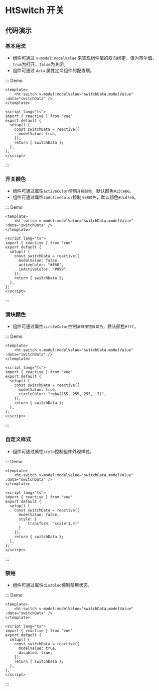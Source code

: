 # HtSwitch 开关

## 代码演示

### 基本用法

- 组件可通过 `v-model:modelValue` 来实现组件值的双向绑定，值为布尔值，`true`为打开，`false`为关闭。
- 组件可通过 `data` 属性定义组件的配置项。


::: Demo
```vue demo
<template>
    <ht-switch v-model:modelValue="switchData.modelValue" :data="switchData" />
</template>

<script lang="ts">
import { reactive } from 'vue'
export default {
  setup() {
    const switchData = reactive({
      modelValue: true,
    });
    return { switchData };
  },
};
</script>
```
:::

### 开关颜色

- 组件可通过属性`activeColor`控制`开启颜色`，默认颜色`#13ce66`。
- 组件可通过属性`inActiveColor`控制`关闭颜色`，默认颜色`#dcdfe6`。


::: Demo
```vue demo
<template>
    <ht-switch v-model:modelValue="switchData.modelValue" :data="switchData" />
</template>

<script lang="ts">
import { reactive } from 'vue'
export default {
  setup() {
    const switchData = reactive({
      modelValue: false, 
      activeColor: "#f60", 
      inActiveColor: "#999",
    });
    return { switchData };
  },
};
</script>
```
:::


### 滑块颜色

- 组件可通过属性`circleColor`控制`滑块按钮背景色`，默认颜色`#fff`。


::: Demo
```vue demo
<template>
    <ht-switch v-model:modelValue="switchData.modelValue" :data="switchData" />
</template>

<script lang="ts">
import { reactive } from 'vue'
export default {
  setup() {
    const switchData = reactive({
      modelValue: true, 
      circleColor: "rgba(255, 255, 255, .7)",
    });
    return { switchData };
  },
};
</script>
```
:::


### 自定义样式

- 组件可通过属性`style`控制组件外观样式。


::: Demo
```vue demo
<template>
    <ht-switch v-model:modelValue="switchData.modelValue" :data="switchData" />
</template>

<script lang="ts">
import { reactive } from 'vue'
export default {
  setup() {
    const switchData = reactive({
      modelValue: false, 
      style: {
          transform: "scale(1.4)"
      }
    });
    return { switchData };
  },
};
</script>
```
:::


### 禁用

- 组件可通过属性`disabled`控制禁用状态。

::: Demo
```vue demo
<template>
    <ht-switch v-model:modelValue="switchData.modelValue" :data="switchData" />
</template>

<script lang="ts">
import { reactive } from 'vue'
export default {
  setup() {
    const switchData = reactive({
      modelValue: true, 
      disabled: true,
    });
    return { switchData };
  },
};
</script>
```
:::